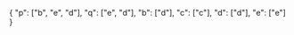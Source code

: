 

{
    "p": ["b", "e", "d"],
    "q": ["e", "d"],
    "b": ["d"],
    "c": ["c"],
    "d": ["d"],
    "e": ["e"]
}